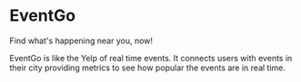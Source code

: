 # EventGo

Find what's happening near you, now!

EventGo is like the Yelp of real time events. It connects users with events in their city providing metrics to see how popular the events are in real time.
